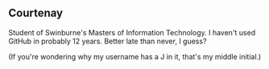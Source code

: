 ## Courtenay

Student of Swinburne's Masters of Information Technology. I haven't used GitHub in probably 12 years. Better late than never, I guess?

(If you're wondering why my username has a J in it, that's my middle initial.)
<!--
**Courtenay-J/Courtenay-J** is a ✨ _special_ ✨ repository because its `README.md` (this file) appears on your GitHub profile.

Here are some ideas to get you started:

- 🔭 I’m currently working on ...
- 🌱 I’m currently learning ...
- 👯 I’m looking to collaborate on ...
- 🤔 I’m looking for help with ...
- 💬 Ask me about ...
- 📫 How to reach me: ...
- 😄 Pronouns: ...
- ⚡ Fun fact: ...
-->
